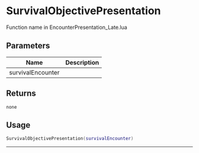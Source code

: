 # SurvivalObjectivePresentation

Function name in EncounterPresentation_Late.lua

## Parameters

| Name              | Description |
| ----------------- | ----------- |
| survivalEncounter |             |

## Returns

`none`

## Usage

```lua
SurvivalObjectivePresentation(survivalEncounter)
```

---
